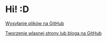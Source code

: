 



# Hi! :D


[Wysyłanie plików na GitHub](WebPages/Upload.na.gihub.md)


[Tworzenie wlasnej strony lub bloga na GitHub](WebPages/Wlasna.strona.na.GitHub.md)
